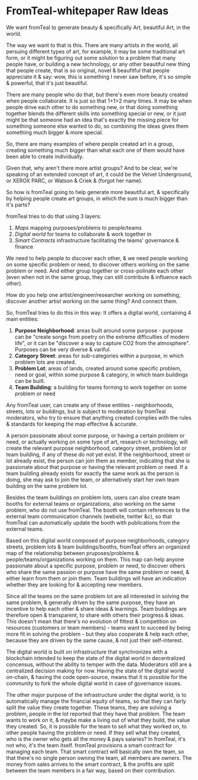 # FromTeal-whitepaper Raw Ideas


We want fromTeal to generate beauty & specifically Art, beautiful Art, in the world.

The way we want to that is this. 
There are many artists in the world, all persuing different types of art, for example, it may be some traditional art form, or it might be figuring out some solution to a problem that many people have, or building a new technology, 
or any other beautiful new thing that people create, that is so original, novel & beaufitful that people appreciate it & say: 
wow, this is something I never saw before, it's so simple & powerful, that it's just beautiful.

There are many people who do that, but there's even more beauty created when people collaborate.
It is just so that 1+1>2 many times. It may be when people drive each other to do something new, 
or that doing something together blends the different skills into something special or new,
or it just might be that someone had an idea that's exactly the missing piece for something someone else wanted to do,
so combining the ideas gives them something much bigger & more special.

So, there are many examples of where people created art in a group, creating something much bigger than what each one of them would have been able to create individually.

Given that, why aren't there more artist groups? And to be clear, we're speaking of an extended concept of art, it could be the Velvet Underground, or XEROX PARC, or Watson & Criek & (forgot her name).

So how is fromTeal going to help generate more beautiful art, & specifically by helping people create art groups, in which the sum is much bigger than it's parts?


fromTeal tries to do that using 3 layers:
1. *Maps* mapping purposes/problems to people/teams
2. *Digital world* for teams to collaborate & work together in
3. *Smart Contracts* infrastructure facilitating the teams' governance & finance


We need to help people to discover each other, & we need people working on some specific problem or need, to discover others working on the same problem or need.
And either group together or cross-polinate each other (even when not in the same group, they can still contribute & influence each other).

How do you help one artist/engineer/researcher working on something, discover another artist working on the same thing? And connect them.

So, fromTeal tries to do this in this way:
It offers a digital world, containing 4 main entities:
1. **Purpose Neighborhood**: areas built around some purpose - purpose can be "create songs from poetry on the extreme difficulties of modern life", or it can be "discover a way to capture CO2 from the atmosphere". Purposes can be very diverse & variful.
2. **Category Street**: areas for sub-categories within a purpose, in which problem lots are created.
3. **Problem Lot**: areas of lands, created around some specific problem, need or goal, within some purpose & category, in which team buildings can be built.
4. **Team Building**: a building for teams forming to work together on some problem or need

Any fromTeal user, can create any of these entities - neighborhoods, streets, lots or buildings, but is subject to moderation by fromTeal moderators, who try to ensure that anything created complies with the rules & standards for keeping the map effective & accurate.

A person passionate about some purpose, or having a certain problem or need, or actually working on some type of art, research or technology, will create the relevant purpose neighborhood, category street, problem lot or team building, if any of these do not yet exist. If the neighborhood, street or lot already exist, the person can join them as member, indicating that she is passionate about that purpose or having the relevant problem or need. If a team building already exists for exactly the same work as the person is doing, she may ask to join the team, or alternatively start her own team building on the same problem lot.

Besides the team buildings on problem lots, users can also create team booths for external teams or organizations, also working on the same problem, who do not use fromTeal. The booth will contain references to the external team communication channels (website, twitter &c), so that fromTeal can automatically update the booth with publications from the external teams.

Based on this digital world composed of purpose neighborhoods, category streets, problem lots & team buildings/booths, fromTeal offers an organized map of the relationship between pruposes/problems & people/teams/organizations working on them. This map can help anyone passionate about a specific purpose, problem or need, to discover others who share the same passion or purpose have the same problem or need, & either learn from them or join them. Team buildings will have an indication whether they are looking for & accepting new members. 

Since all the teams on the same problem lot are all interested in solving the same problem, & generally driven by the same purpose, they have an incentive to help each other & share ideas & learnings. Team buildings are therefore open & transparent, to share with others their progress & ideas. This doesn't mean that there's no evolution of fittest & competition on resources (customers or team members) - teams want to succeed by being more fit in solving the problem - but they also cooperate & help each other, because they are driven by the same cause, & not just their self-interest.

The digital world is built on infrastructure that synchronizes with a blockchain intended to keep the state of the digital world in decentralized concensus, without the ability to temper with the data. Moderators still are a centralized decision making for now. Having the state of the digital world on-chain, & having the code open-source, means that it is possible for the community to fork the whole digital world in case of governance issues.

The other major purpose of the infrastructure under the digital world, is to automatically manage the financial equity of teams, so that they can fairly split the value they create together. These teams, they are solving a problem, people in the lot reported that they have that problem. The team wants to work on it, & maybe make a living out of what they build, the value they created. So, it is possible for the team to sell what they worked on, to other people having the problem or need. If they sell what they created, who is the owner who gets all the money & pays salaries? In fromTeal, it's not who, it's the team itself. fromTeal provisions a smart contract for managing each team. That smart contract will basically own the team, so that there's no single person owning the team, all members are owners. The money from sales arrives to the smart contract, & the profits are split between the team members in a fair way, based on their contribution.



